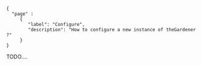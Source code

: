 ```thegardener
{
  "page" :
     {
        "label": "Configure",
        "description": "How to configure a new instance of theGardener ?"
     }
}
```


TODO....

